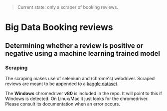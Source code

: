 > Current state: only a scraper of booking reviews.

# Big Data Booking reviews
## Determining whether a review is positive or negative using a machine learning trained model

### Scraping
The scraping makes use of selenium and (chrome's) webdriver.
Scraped reviews are meant to be appended to a [kaggle dataset](https://www.kaggle.com/jiashenliu/515k-hotel-reviews-data-in-europe).

The **Windows** chromedriver **v80** is included in the repo. It will point to this if Windows is detected. On Linux/Mac it just looks for the chromedriver.
Please consult its documentation when an error occurs.